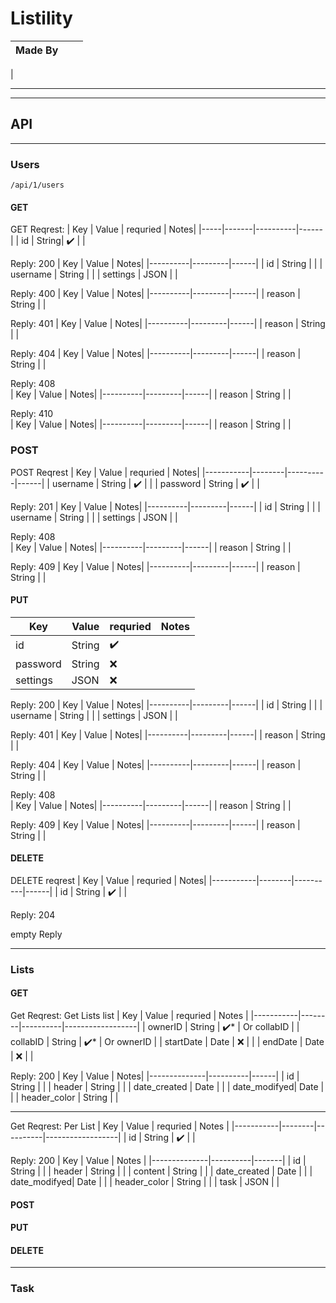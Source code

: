 # Listility
| Made By |||
|---|---|---|
|

---
---
## API
---
### Users
```
/api/1/users
```
#### GET
GET Reqrest:
| Key | Value | requried | Notes|
|-----|-------|----------|------|
| id  | String|    ✔️   |      |

Reply: 200
| Key | Value        | Notes|
|----------|---------|------|
| id       | String  |      |
| username | String  |      |
| settings | JSON    |      |

Reply: 400
| Key      | Value   | Notes|
|----------|---------|------|
| reason   | String  |      |

Reply: 401
| Key      | Value   | Notes|
|----------|---------|------|
| reason   | String  |      |

Reply: 404
| Key      | Value   | Notes|
|----------|---------|------|
| reason   | String  |      |

Reply: 408  
| Key      | Value   | Notes|
|----------|---------|------|
| reason   | String  |      |

Reply: 410  
| Key      | Value   | Notes|
|----------|---------|------|
| reason   | String  |      |

### POST
POST Reqrest
| Key       | Value  | requried | Notes|
|-----------|--------|----------|------|
| username  | String | ✔️      |      |
| password  | String | ✔️      |      |

Reply: 201
| Key | Value        | Notes|
|----------|---------|------|
| id       | String  |      |
| username | String  |      |
| settings | JSON    |      |

Reply: 408  
| Key      | Value   | Notes|
|----------|---------|------|
| reason   | String  |      |

Reply: 409 
| Key      | Value   | Notes|
|----------|---------|------|
| reason   | String  |      |

#### PUT
| Key       | Value  | requried | Notes|
|-----------|--------|----------|------|
| id        | String | ✔️      |      |
| password  | String | ❌      |      |
| settings  | JSON   | ❌      |      |

Reply: 200
| Key | Value        | Notes|
|----------|---------|------|
| id       | String  |      |
| username | String  |      |
| settings | JSON    |      |

Reply: 401
| Key      | Value   | Notes|
|----------|---------|------|
| reason   | String  |      |

Reply: 404
| Key      | Value   | Notes|
|----------|---------|------|
| reason   | String  |      |

Reply: 408  
| Key      | Value   | Notes|
|----------|---------|------|
| reason   | String  |      |

Reply: 409 
| Key      | Value   | Notes|
|----------|---------|------|
| reason   | String  |      |

#### DELETE
DELETE reqrest
| Key       | Value  | requried | Notes|
|-----------|--------|----------|------|
| id        | String | ✔️      |      |

Reply: 204

empty Reply

---
### Lists
#### GET
Get Reqrest: Get Lists list
| Key       | Value  | requried | Notes            |
|-----------|--------|----------|------------------|
| ownerID   | String | ✔️*     | Or collabID       |
| collabID  | String | ✔️*     | Or ownerID        |
| startDate | Date   | ❌      |                   |
| endDate   | Date   | ❌      |                   |

Reply: 200
| Key          | Value    | Notes|
|--------------|----------|------|
| id           | String   |      |
| header       | String   |      |
| date_created | Date     |      |
| date_modifyed| Date     |      |
| header_color | String   |      |

---
Get Reqrest: Per List
| Key       | Value  | requried | Notes            |
|-----------|--------|----------|------------------|
| id        | String | ✔️      |                  |

Reply: 200
| Key          | Value    | Notes |
|--------------|----------|-------|
| id           | String   |       |
| header       | String   |       |
| content      | String   |       |
| date_created | Date     |       |
| date_modifyed| Date     |       |
| header_color | String   |       |
| task         | JSON     |       |

#### POST

#### PUT

#### DELETE

---
### Task